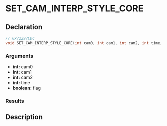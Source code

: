 # SET_CAM_INTERP_STYLE_CORE

## Declaration
```cpp
// 0x72297CDC
void SET_CAM_INTERP_STYLE_CORE(int cam0, int cam1, int cam2, int time, boolean flag);
```

### Arguments
- **int:** cam0
- **int:** cam1
- **int:** cam2
- **int:** time
- **boolean:** flag

### Results

## Description

